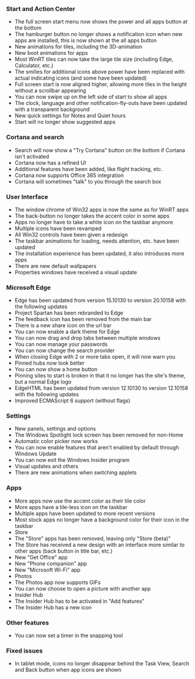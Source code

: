 ### Start and Action Center
- The full screen start menu now shows the power and all apps button at the bottom
- The hamburger button no longer shows a notification icon when new apps are installed, this is now shown at the all apps button
- New animations for tiles, including the 3D-animation
- New boot animations for apps
- Most WinRT tiles can now take the large tile size (including Edge, Calculator, etc.)
- The smilies for additional icons above power have been replaced with actual indicating icons (and some have been updated)
- Full screen start is now aligned higher, allowing more tiles in the height without a scrollbar appearing
- You can now swipe up on the left side of start to show all apps
- The clock, language and other notification-fly-outs have been updated with a transparent background
- New quick settings for Notes and Quiet hours
- Start will no longer show suggested apps

### Cortana and search
- Search will now show a "Try Cortana" button on the bottom if Cortana isn't activated
- Cortana now has a refined UI
- Additional features have been added, like flight tracking, etc.
- Cortana now supports Office 365 integration
- Cortana will sometimes "talk" to you through the search box

### User Interface
- The window chrome of Win32 apps is now the same as for WinRT apps
- The back-button no longer takes the accent color in some apps
- Apps no longer have to take a white icon on the taskbar anymore
- Multiple icons have been revamped
- All Win32 controls have been given a redesign
- The taskbar animations for loading, needs attention, etc. have been updated
- The installation experience has been updated, it also introduces more apps
- There are new default wallpapers
- Properties windows have received a visual update

### Microsoft Edge
- Edge has been updated from version 15.10130 to version 20.10158 with the following updates
 - Project Spartan has been rebranded to Edge
 - The feedback icon has been removed from the main bar
 - There is a new share icon on the url bar
 - You can now enable a dark theme for Edge
 - You can now drag and drop tabs between multiple windows
 - You can now manage your passwords
 - You can now change the search provider
 - When closing Edge with 2 or more tabs open, it will now warn you
 - Pinned hubs now look better
 - You can now show a home button
 - Pinning sites to start is broken in that it no longer has the site's theme, but a normal Edge logo
- EdgeHTML has been updated from version 12.10130 to version 12.10158 with the following updates
 - Improved ECMAScript 6 support (without flags)

### Settings
- New panels, settings and options
 - The Windows Spotlight lock screen has been removed for non-Home
 - Automatic color picker now works
 - You can now enable features that aren't enabled by default through Windows Update
 - You can now exit the Windows Insider program
- Visual updates and others
 - There are new animations when switching applets

### Apps
- More apps now use the accent color as their tile color
- More apps have a tile-less icon on the taskbar
- Multiple apps have been updated to more recent versions
- Most stock apps no longer have a background color for their icon in the taskbar
- Store
 - The "Store" apps has been removed, leaving only "Store (beta)"
 - The Store has received a new design with an interface more similar to other apps (back button in title bar, etc.)
- New "Get Office" app
- New "Phone companion" app
- New "Microsoft Wi-Fi" app
- Photos
 - The Photos app now supports GIFs
 - You can now choose to open a picture with another app
- Insider Hub
 - The Insider Hub has to be activated in "Add features"
 - The Insider Hub has a new icon

### Other features
- You can now set a timer in the snapping tool

### Fixed issues
- In tablet mode, icons no longer disappear behind the Task View, Search and Back button when app icons are shown